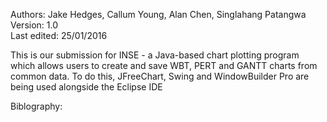Authors: Jake Hedges, Callum Young, Alan Chen, Singlahang Patangwa  
Version: 1.0  
Last edited: 25/01/2016  

This is our submission for INSE - a Java-based chart plotting program which
allows users to create and save WBT, PERT and GANTT charts from common data.
To do this, JFreeChart, Swing and WindowBuilder Pro are being used alongside the
Eclipse IDE


Biblography: 
